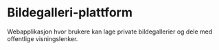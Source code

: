 # Bildegalleri-plattform
Webapplikasjon hvor brukere kan lage private bildegallerier og dele med offentlige visningslenker. 
